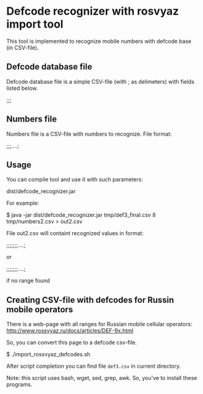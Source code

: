 # Defcode recognizer with rosvyaz import tool

This tool is implemented to recognize mobile numbers with defcode base (in CSV-file).

## Defcode database file

Defcode database file is a simple CSV-file (with ; as delimeters) with fields listed below.

<Range start value>;<Range finish value>;<Operator name>;<Region>

## Numbers file

Numbers file is a CSV-file with numbers to recognize. File format:

<number>;<payload1>;<payload2>;....;<payloadn>

## Usage

You can compile tool and use it with such parameters:

dist/defcode_recognizer.jar <Path to csv-file with defcodes> <number of threads> <path to csv-file with numbers>

For example:

$ java -jar dist/defcode_recognizer.jar tmp/def3_final.csv 8 tmp/numbers2.csv > out2.csv

File out2.csv will containt recognized values in format:

<number>;<Range start value>;<Range finish value>;<Operator name>;<Region>;<payload1>;<payload2>;....;<payloadn>

or 

<number>;;;;;<payload1>;<payload2>;....;<payloadn>

if no range found

## Creating CSV-file with defcodes for Russin mobile operators

There is a web-page with all ranges for Russian mobile cellular operators: http://www.rossvyaz.ru/docs/articles/DEF-9x.html

So, you can convert this page to a defcode csv-file.

$ ./import_rossvyaz_defcodes.sh

After script completion you can find file ```def3.csv``` in current directory.

Note: this script uses bash, wget, sed, grep, awk. So, you've to install these programs.
